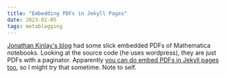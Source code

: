 ```yaml
---
title: "Embedding PDFs in Jekyll Pages"
date: 2023-02-05
tags: metablogging
---
```

[Jonathan Kinlay's blog](https://jonathankinlay.com/) had some slick embedded PDFs of Mathematica notebooks.  Looking at the source code (he uses wordpress), they are just PDFs with a paginator. Apparently [you can do embed PDFs in Jekyll pages too](https://talk.jekyllrb.com/t/embed-pdf-in-github-pages/4527), so I might try that sometime. Note to self.
